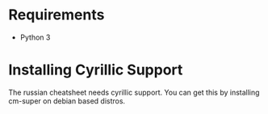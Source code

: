Requirements
============

* Python 3

Installing Cyrillic Support
===========================
The russian cheatsheet needs cyrillic support. 
You can get this by installing cm-super on debian based distros.
